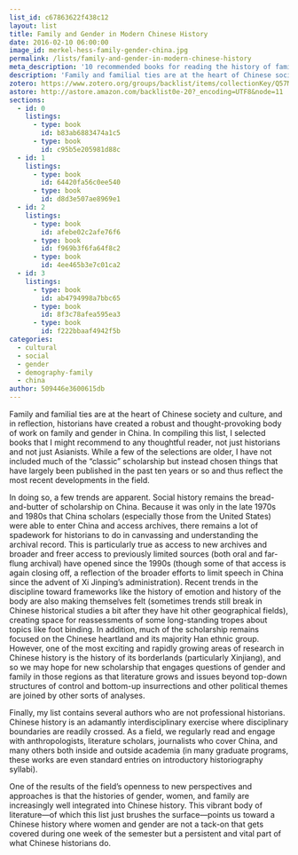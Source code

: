 ```yaml
---
list_id: c67863622f438c12
layout: list
title: Family and Gender in Modern Chinese History
date: 2016-02-10 06:00:00
image_id: merkel-hess-family-gender-china.jpg
permalink: /lists/family-and-gender-in-modern-chinese-history
meta_description: '10 recommended books for reading the history of family and gender in Modern China from historian Kate Merkel-Hess'
description: 'Family and familial ties are at the heart of Chinese society and culture, and in reflection, historians have created a robust and thought-provoking body of work on family and gender in China. Social history remains the bread-and-butter of scholarship on China, but recent trends like the history of emotion and history of the body are also making themselves felt. This vibrant literature points us toward a Chinese history where women and gender are a persistent and vital part of what Chinese historians do.'
zotero: https://www.zotero.org/groups/backlist/items/collectionKey/Q57MBZ93
astore: http://astore.amazon.com/backlist0e-20?_encoding=UTF8&node=11
sections: 
  - id: 0
    listings:
      - type: book
        id: b83ab6883474a1c5
      - type: book
        id: c95b5e205981d88c
  - id: 1
    listings:
      - type: book
        id: 64420fa56c0ee540
      - type: book
        id: d8d3e507ae8969e1
  - id: 2
    listings:
      - type: book
        id: afebe02c2afe76f6
      - type: book
        id: f969b3f6fa64f8c2
      - type: book
        id: 4ee465b3e7c01ca2
  - id: 3
    listings:
      - type: book
        id: ab4794998a7bbc65
      - type: book
        id: 8f3c78afea595ea3
      - type: book
        id: f222bbaaf4942f5b
categories:
  - cultural
  - social
  - gender
  - demography-family
  - china
author: 509446e3600615db
---
```

Family and familial ties are at the heart of Chinese society and culture, and in reflection, historians have created a robust and thought-provoking body of work on family and gender in China. In compiling this list, I selected books that I might recommend to any thoughtful reader, not just historians and not just Asianists. While a few of the selections are older, I have not included much of the “classic” scholarship but instead chosen things that have largely been published in the past ten years or so and thus reflect the most recent developments in the field. 

In doing so, a few trends are apparent. Social history remains the bread-and-butter of scholarship on China. Because it was only in the late 1970s and 1980s that China scholars (especially those from the United States) were able to enter China and access archives, there remains a lot of spadework for historians to do in canvassing and understanding the archival record. This is particularly true as access to new archives and broader and freer access to previously limited sources (both oral and far-flung archival) have opened since the 1990s (though some of that access is again closing off, a reflection of the broader efforts to limit speech in China since the advent of Xi Jinping’s administration). Recent trends in the discipline toward frameworks like the history of emotion and history of the body are also making themselves felt (sometimes trends still break in Chinese historical studies a bit after they have hit other geographical fields), creating space for reassessments of some long-standing tropes about topics like foot binding. In addition, much of the scholarship remains focused on the Chinese heartland and its majority Han ethnic group. However, one of the most exciting and rapidly growing areas of research in Chinese history is the history of its borderlands (particularly Xinjiang), and so we may hope for new scholarship that engages questions of gender and family in those regions as that literature grows and issues beyond top-down structures of control and bottom-up insurrections and other political themes are joined by other sorts of analyses. 

Finally, my list contains several authors who are not professional historians. Chinese history is an adamantly interdisciplinary exercise where disciplinary boundaries are readily crossed. As a field, we regularly read and engage with anthropologists, literature scholars, journalists who cover China, and many others both inside and outside academia (in many graduate programs, these works are even standard entries on introductory historiography syllabi). 

One of the results of the field’s openness to new perspectives and approaches is that the histories of gender, women, and family are increasingly well integrated into Chinese history. This vibrant body of literature—of which this list just brushes the surface—points us toward a Chinese history where women and gender are not a tack-on that gets covered during one week of the semester but a persistent and vital part of what Chinese historians do. 